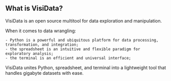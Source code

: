 ## What is VisiData?

VisiData is an open source multitool for data exploration and manipulation.

When it comes to data wrangling:

    - Python is a powerful and ubiquitous platform for data processing, transformation, and integration;
    - the spreadsheet is an intuitive and flexible paradigm for exploratory analysis;
    - the terminal is an efficient and universal interface;

VisiData unites Python, spreadsheet, and terminal into a lightweight tool that handles gigabyte datasets with ease.

